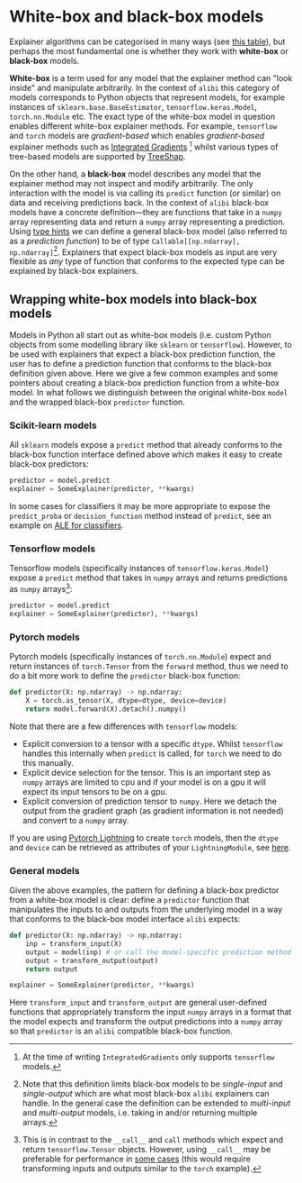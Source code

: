 # White-box and black-box models

Explainer algorithms can be categorised in many ways (see [this table](algorithms.md#model-explanations)), but perhaps the most fundamental one is whether they work with **white-box** or **black-box** models.

**White-box** is a term used for any model that the explainer method can "look inside" and manipulate arbitrarily. In the context of `alibi` this category of models corresponds to Python objects that represent models, for example instances of `sklearn.base.BaseEstimator`, `tensorflow.keras.Model`, `torch.nn.Module` etc. The exact type of the white-box model in question enables different white-box explainer methods. For example, `tensorflow` and `torch` models are *gradient-based* which enables *gradient-based* explainer methods such as [Integrated Gradients](../methods/IntegratedGradients.ipynb) [^ig] whilst various types of tree-based models are supported by [TreeShap](../methods/TreeSHAP.ipynb).

[^ig]: At the time of writing `IntegratedGradients` only supports `tensorflow` models.

On the other hand, a **black-box** model describes any model that the explainer method may not inspect and modify arbitrarily. The only interaction with the model is via calling its `predict` function (or similar) on data and receiving predictions back. In the context of `alibi` black-box models have a concrete definition—they are functions that take in a `numpy` array representing data and return a `numpy` array representing a prediction. Using [type hints](https://docs.python.org/3/library/typing.html) we can define a general black-box model (also referred to as a *prediction function*) to be of type `Callable[[np.ndarray], np.ndarray]`[^bb-input]. Explainers that expect black-box models as input are very flexible as *any* type of function that conforms to the expected type can be explained by black-box explainers.

[^bb-input]: Note that this definition limits black-box models to be *single-input* and *single-output* which are what most black-box `alibi` explainers can handle. In the general case the definition can be extended to *multi-input* and *multi-output* models, i.e. taking in and/or returning multiple arrays.


## Wrapping white-box models into black-box models
Models in Python all start out as white-box models (i.e. custom Python objects from some modelling library like `sklearn` or `tensorflow`). However, to be used with explainers that expect a black-box prediction function, the user has to define a prediction function that conforms to the black-box definition given above. Here we give a few common examples and some pointers about creating a black-box prediction function from a white-box model. In what follows we distinguish between the original white-box `model` and the wrapped black-box `predictor` function.

### Scikit-learn models
All `sklearn` models expose a `predict` method that already conforms to the black-box function interface defined above which makes it easy to create black-box predictors:

```python
predictor = model.predict
explainer = SomeExplainer(predictor, **kwargs)
```

In some cases for classifiers it may be more appropriate to expose the `predict_proba` or `decision_function` method instead of `predict`, see an example on [ALE for classifiers](../examples/ale_classification.nblink).

### Tensorflow models
Tensorflow models (specifically instances of `tensorflow.keras.Model`) expose a `predict` method that takes in `numpy` arrays and returns predictions as `numpy` arrays[^tf-call]:

```python
predictor = model.predict
explainer = SomeExplainer(predictor), **kwargs)
```


### Pytorch models
Pytorch models (specifically instances of `torch.nn.Module`) expect and return instances of `torch.Tensor` from the `forward` method, thus we need to do a bit more work to define the `predictor` black-box function:

```python
def predictor(X: np.ndarray) -> np.ndarray:
    X = torch.as_tensor(X, dtype=dtype, device=device)
    return model.forward(X).detach().numpy()
```

Note that there are a few differences with `tensorflow` models:
 - Explicit conversion to a tensor with a specific `dtype`. Whilst `tensorflow`  handles this internally when `predict` is called, for `torch` we need to do this manually.
 - Explicit device selection for the tensor. This is an important step as `numpy` arrays are limited to cpu and if your model is on a gpu it will expect its input tensors to be on a gpu.
 - Explicit conversion of prediction tensor to `numpy`. Here we detach the output from the gradient graph (as gradient information is not needed) and convert to a `numpy` array.

If you are using [Pytorch Lightning](https://www.pytorchlightning.ai) to create `torch` models, then the `dtype` and `device` can be retrieved as attributes of your `LightningModule`, see [here](https://pytorch-lightning.readthedocs.io/en/latest/common/lightning_module.html). 

### General models
Given the above examples, the pattern for defining a black-box predictor from a white-box model is clear: define a `predictor` function that manipulates the inputs to and outputs from the underlying model in a way that conforms to the black-box model interface `alibi` expects:

```python
def predictor(X: np.ndarray) -> np.ndarray:
    inp = transform_input(X)
    output = model(inp) # or call the model-specific prediction method
    output = transform_output(output)
    return output

explainer = SomeExplainer(predictor, **kwargs)
```

Here `transform_input` and `transform_output` are general user-defined functions that appropriately transform the input `numpy` arrays in a format that the model expects and transform the output predictions into a `numpy` array so that `predictor` is an `alibi` compatible black-box function.

[^tf-call]: This is in contrast to the `__call__` and `call` methods which expect and return `tensorflow.Tensor` objects. However, using `__call__` may be preferable for performance in [some cases](https://www.tensorflow.org/api_docs/python/tf/keras/Model#predict) (this would require transforming inputs and outputs similar to the `torch` example).

